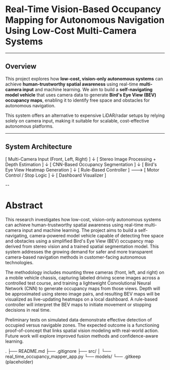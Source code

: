 # Real-Time Vision-Based Occupancy Mapping for Autonomous Navigation Using Low-Cost Multi-Camera Systems

---

## Overview

This project explores how **low-cost, vision-only autonomous systems** can achieve **human-trustworthy spatial awareness** using real-time **multi-camera input** and machine learning. We aim to build a **self-navigating model vehicle** that uses camera data to generate **Bird's Eye View (BEV) occupancy maps**, enabling it to identify free space and obstacles for autonomous navigation.

This system offers an alternative to expensive LiDAR/radar setups by relying solely on camera input, making it suitable for scalable, cost-effective autonomous platforms.

---

## System Architecture
[ Multi-Camera Input (Front, Left, Right) ]
            ↓
  [ Stereo Image Processing + Depth Estimation ]
            ↓
      [ CNN-Based Occupancy Segmentation ]
            ↓
      [ Bird's Eye View Heatmap Generation ]
            ↓
[ Rule-Based Controller ] ---> [ Motor Control / Stop Logic ]
            ↓
      [ Dashboard Visualizer ]

--

# Abstract
This research investigates how low-cost, vision-only autonomous systems can achieve human-trustworthy spatial awareness using real-time multi-camera input and machine learning. The project aims to build a self-navigating, camera-powered model vehicle capable of detecting free space and obstacles using a simplified Bird's Eye View (BEV) occupancy map derived from stereo vision and a trained spatial segmentation model. This system addresses the growing demand for safer and more transparent camera-based navigation methods in customer-facing autonomous technologies.

The methodology includes mounting three cameras (front, left, and right) on a mobile vehicle chassis, capturing labeled driving scene images across a controlled test course, and training a lightweight Convolutional Neural Network (CNN) to generate occupancy maps from those views. Depth will be approximated using stereo image pairs, and resulting BEV maps will be visualized as live-updating heatmaps on a local dashboard. A rule-based controller will interpret the BEV maps to initiate movement or stopping decisions in real time.

Preliminary tests on simulated data demonstrate effective detection of occupied versus navigable zones. The expected outcome is a functioning proof-of-concept that links spatial vision modeling with real-world action. Future work will explore improved fusion methods and confidence-aware learning.


.
├── README.md
├── .gitignore
├── src/
│   └── real_time_occupancy_mapper_app.py
└── models/
    └── .gitkeep (placeholder)

